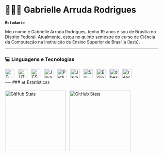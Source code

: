 # 👩🏻‍💻 Gabrielle Arruda Rodrigues

**`Estudante`**

Meu nome é Gabrielle Arruda Rodrigues, tenho 19 anos e sou de Brasília no Distrito Federal. Atualmente, estou no quinto semestre do curso de Ciência da Computação na Instituição de Ensino Superior de Brasília (Iesb). 

---
### 💻 Linguagens e Tecnologias

<img 
    align = "left"
    alt = "C"
    title = "C"
    width = "30px"
    style = "padding-right: 10px"
    src="https://cdn.jsdelivr.net/gh/devicons/devicon@latest/icons/c/c-original.svg" 
/>

<img 
    align = "left"
    alt = "HTML"
    title = "HTML"
    width = "30px"
    style = "padding-right: 10px"
    src="https://cdn.jsdelivr.net/gh/devicons/devicon@latest/icons/html5/html5-original.svg" 
/>

<img 
    align = "left"
    alt = "CSS"
    title = "CSS"
    width = "30px"
    style = "padding-right: 10px"
    src="https://cdn.jsdelivr.net/gh/devicons/devicon@latest/icons/css3/css3-original.svg" 
/>

<img 
    align = "left"
    alt = "JavaScript"
    title = "JavaScript"
    width = "30px"
    style = "padding-right: 10px"
    src="https://cdn.jsdelivr.net/gh/devicons/devicon@latest/icons/javascript/javascript-original.svg" 
/>

<img 
    align = "left"
    alt = "Python"
    title = "Python"
    width = "30px"
    style = "padding-right: 10px"
    src="https://cdn.jsdelivr.net/gh/devicons/devicon@latest/icons/python/python-original.svg" 
/>

<img 
    align = "left"
    alt = "Java"
    title = "Java"
    width = "30px"
    style = "padding-right: 10px"
    src="https://cdn.jsdelivr.net/gh/devicons/devicon@latest/icons/java/java-original.svg" 
/>

<img 
    align = "left"
    alt = "Sql"
    title = "Sql"
    width = "30px"
    style = "padding-right: 10px"
    src="https://cdn.jsdelivr.net/gh/devicons/devicon@latest/icons/azuresqldatabase/azuresqldatabase-original.svg"
/>

<img 
    align = "left"
    alt = "Eclipse"
    title = "Eclipse"
    width = "30px"
    style = "padding-right: 10px"
    src="https://cdn.jsdelivr.net/gh/devicons/devicon@latest/icons/eclipse/eclipse-original.svg" 
/>

<img 
    align = "left"
    alt = "dbeaver"
    title = "dbeaver"
    width = "30px"
    style = "padding-right: 10px"
    src="https://cdn.jsdelivr.net/gh/devicons/devicon@latest/icons/dbeaver/dbeaver-original.svg" 
/>

<img 
    align = "left"
    alt = "react"
    title = "react"
    width = "30px"
    style = "padding-right: 10px"
    src="https://cdn.jsdelivr.net/gh/devicons/devicon@latest/icons/react/react-original.svg" 
/>

<br/>
<br/>
---
### 📊 Estatísticas

<p>
  <img 
    align="left" 
    alt="GitHub Stats" 
    height="200" 
    style="padding-right: 10px;" 
    src="https://github-readme-stats.vercel.app/api?username=gabzbiriba&show_icons=true&theme=tokyonight&include_all_commits=true&locale=pt-br" 
  />

<img 
      align="left" 
      alt="GitHub Stats" 
      height="200" 
      src="https://github-readme-stats.vercel.app/api/top-langs/?username=gabzbiriba&theme=tokyonight&layout=compact&custom_title=Tecnologias&langs_count=9" 
  />

</p>
